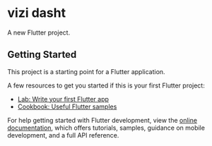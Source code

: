 # vizi dasht

A new Flutter project.

## Getting Started

This project is a starting point for a Flutter application.

A few resources to get you started if this is your first Flutter project:

- [Lab: Write your first Flutter app](https://docs.flutter.dev/get-started/codelab)
- [Cookbook: Useful Flutter samples](https://docs.flutter.dev/cookbook)

For help getting started with Flutter development, view the
[online documentation](https://docs.flutter.dev/), which offers tutorials,
samples, guidance on mobile development, and a full API reference.



<!-- Platform  Firebase App Id
web       1:766808964045:web:a0e7d1e44180951c786284
android   1:766808964045:android:1292beabaedd1bc2786284
macos     1:766808964045:ios:8e4c0a741ca66147786284
windows   1:766808964045:web:41e7a6e25b1b8384786284 -->